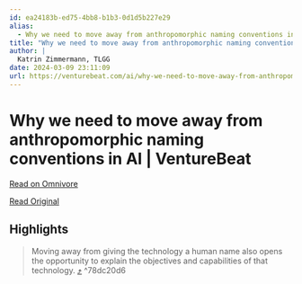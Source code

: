 ```yaml
---
id: ea24183b-ed75-4bb8-b1b3-0d1d5b227e29
alias:
  - Why we need to move away from anthropomorphic naming conventions in AI | VentureBeat
title: "Why we need to move away from anthropomorphic naming conventions in AI | VentureBeat"
author: |
  Katrin Zimmermann, TLGG
date: 2024-03-09 23:11:09
url: https://venturebeat.com/ai/why-we-need-to-move-away-from-anthropomorphic-naming-conventions-in-ai/
---
```


# Why we need to move away from anthropomorphic naming conventions in AI | VentureBeat

[Read on Omnivore](https://omnivore.app/me/why-we-need-to-move-away-from-anthropomorphic-naming-conventions-18e257c07fe)

[Read Original](https://venturebeat.com/ai/why-we-need-to-move-away-from-anthropomorphic-naming-conventions-in-ai/)

## Highlights

> Moving away from giving the technology a human name also opens the opportunity to explain the objectives and capabilities of that technology. [⤴️](https://omnivore.app/me/why-we-need-to-move-away-from-anthropomorphic-naming-conventions-18e257c07fe#78dc20d6-fc10-428c-83e1-5be5db40e1a0)  ^78dc20d6

